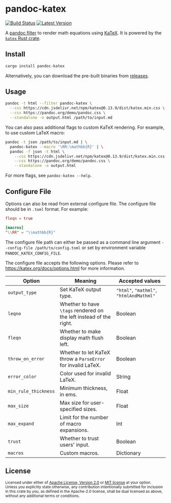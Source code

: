 # pandoc-katex

[![Build Status](https://github.com/xu-cheng/pandoc-katex/workflows/build/badge.svg)](https://github.com/xu-cheng/pandoc-katex/actions)
[![Latest Version](https://img.shields.io/crates/v/pandoc-katex.svg)](https://crates.io/crates/pandoc-katex)

A [pandoc filter](https://pandoc.org/filters.html) to render math equations using [KaTeX](https://katex.org).
It is powered by the [`katex` Rust crate](https://github.com/xu-cheng/katex-rs).

## Install

```bash
cargo install pandoc-katex
```

Alternatively, you can download the pre-built binaries from [releases](https://github.com/xu-cheng/pandoc-katex/releases).

## Usage

```bash
pandoc -t html --filter pandoc-katex \
  --css https://cdn.jsdelivr.net/npm/katex@0.13.9/dist/katex.min.css \
  --css https://pandoc.org/demo/pandoc.css \
  --standalone -o output.html /path/to/input.md
```

You can also pass additional flags to custom KaTeX rendering. For example, to use custom LaTeX macro:

```bash
pandoc -t json /path/to/input.md | \
  pandoc-katex --macro '\RR:\mathbb{R}' | \
  pandoc -f json -t html \
    --css https://cdn.jsdelivr.net/npm/katex@0.13.9/dist/katex.min.css \
    --css https://pandoc.org/demo/pandoc.css \
    --standalone -o output.html
```

For more flags, see `pandoc-katex --help`.

## Configure File

Options can also be read from external configure file. The configure file should be in `.toml` format. For example:

```toml
fleqn = true

[macros]
"\\RR" = "\\mathbb{R}"
```

The configure file path can either be passed as a command line argument `--config-file /path/to/config.toml` or set by environment variable `PANDOC_KATEX_CONFIG_FILE`.

The configure file accepts the following options. Please refer to <https://katex.org/docs/options.html> for more information.

| Option | Meaning | Accepted values |
|--------|---------|-----------------|
| `output_type` | Set KaTeX output type. | `"html"`, `"mathml"`, `"htmlAndMathml"` |
| `leqno` | Whether to have `\tags` rendered on the left instead of the right. | Boolean |
| `fleqn` | Whether to make display math flush left. | Boolean |
| `throw_on_error` | Whether to let KaTeX throw a `ParseError` for invalid LaTeX. | Boolean |
| `error_color` | Color used for invalid LaTeX. | String |
| `min_rule_thickness` | Minimum thickness, in ems. | Float |
| `max_size` | Max size for user-specified sizes. | Float |
| `max_expand` | Limit for the number of macro expansions. | Int |
| `trust` | Whether to trust users' input. | Boolean |
| `macros` | Custom macros. | Dictionary |

## License

<sup>
Licensed under either of <a href="LICENSE-APACHE">Apache License, Version 2.0</a> or <a href="LICENSE-MIT">MIT license</a> at your option.
</sup>
<br>
<sub>
Unless you explicitly state otherwise, any contribution intentionally submitted for inclusion in this crate by you, as defined in the Apache-2.0 license, shall be dual licensed as above, without any additional terms or conditions.
</sub>
